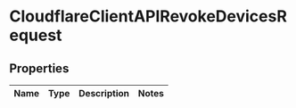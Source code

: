 # CloudflareClientAPIRevokeDevicesRequest

## Properties
Name | Type | Description | Notes
------------ | ------------- | ------------- | -------------
